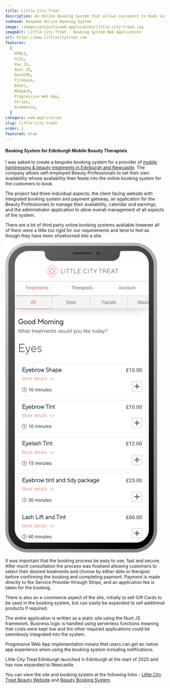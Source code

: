 ```yaml
---
title: Little City Treat
description: An Online Booking System that allows customers to book last minute spa and salon treatments to be delivered to their home, office or hotel.
subhead: Bespoke Online Booking System
image: /images/projects/web-application/little-city-treat.jpg
imageAlt: Little City Treat - Booking System Web Application
url: https://www.littlecitytreat.com
features:
  [
    HTML5,
    SCSS,
    Vue JS,
    Nuxt JS,
    DatoCMS,
    Firebase,
    Babel,
    Webpack,
    Progressive Web App,
    Stripe,
    ECommerce,
  ]
category: web-application
slug: little-city-treat
order: 1
featured: true
---
```


#### Booking System for Edinburgh Mobile Beauty Therapists

I was asked to create a bespoke booking system for a provider of [mobile hairdressing & beauty
treatments in Edinburgh and Newcastle](https://www.littlecitytreat.com). The company
allows self-employed Beauty Professionals to set their own availability whose
availability then feeds into the online booking system for the customers to book.

The project had three individual aspects; the client facing website with integrated
booking system and payment gateway, an application for the Beauty Professionals to
manage their availability, calendar and earnings, and the administrator
application to allow overall management of all aspects of the system.

There are a lot of third party online booking systems available however all of them were a
little too rigid for our requirements and tend to feel as though they have been
shoehorned into a site.

![Mobile Booking Application](/images/projects/web-application/booking-mobile.png)

It was important that the booking process be easy to use, fast and secure. After
much consultation the process was finalised allowing customers to select their desired
treatments and choose by either date or therapist before confirming the booking and
completing payment. Payment is made directly to the Service Provider through Stripe,
and an application fee is taken for the booking.

There is also an e-commerce aspect of the site, initially to sell Gift Cards to be used in the
booking system, but can easily be expanded to sell additional products if required.

The entire application is written as a static site using the Nuxt JS framework. Business
logic is handled using serverless functions meaning that costs were kept low and
the other required applications could be seemlessly integrated into the system.

Progressive Web App implementation means that users can get an native app experience
when using the booking system including notifications.

Little City Treat Edinburgh launched in Edinburgh at the start of 2020 and has
now expanded to Newcastle.

You can view the site and booking system at the following links - [Little City Treat Beauty Website](https://www.littlecitytreat.com) and [Beauty Booking System](https://book.littlecitytreat.com)
